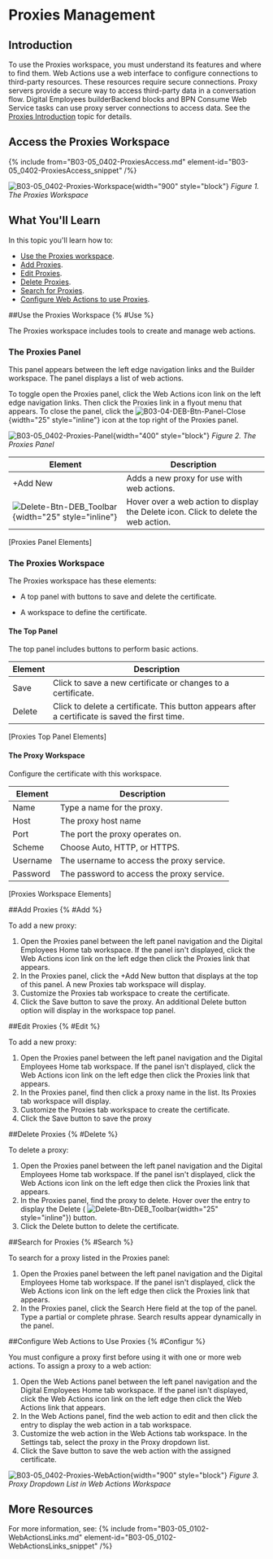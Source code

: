 # Proxies Management

## Introduction

To use the Proxies workspace, you must understand its features and where to find them. Web Actions use a web interface to configure connections to third-party resources. These resources require secure connections. Proxy servers provide a secure way to access third-party data in a conversation flow. Digital Employees builderBackend blocks and BPN Consume Web Service tasks can use proxy server connections to access data. See the [Proxies Introduction](B03-05_0401-Proxies-Intro.md) topic for details.

## Access the Proxies Workspace

{% include from="B03-05_0402-ProxiesAccess.md" element-id="B03-05_0402-ProxiesAccess_snippet" /%}

![B03-05_0402-Proxies-Workspace](B03-05_0402-Proxies-Workspace.png){width="900" style="block"}
*Figure 1. The Proxies Workspace*

## What You'll Learn

In this topic you'll learn how to:

* [Use the Proxies workspace](#Use).
* [Add Proxies](#Add).
* [Edit Proxies](#Edit).
* [Delete Proxies](#Delete).
* [Search for Proxies](#Search).
* [Configure Web Actions to use Proxies](#Configur).

##Use the Proxies Workspace {% #Use %}

The Proxies workspace includes tools to create and manage web actions.

### The Proxies Panel

This panel appears between the left edge navigation links and the Builder workspace. The panel displays a list of web actions.

To toggle open the Proxies panel, click the Web Actions icon link on the left edge navigation links. Then click the Proxies link in a flyout menu that appears. To close the panel, click the ![B03-04-DEB-Btn-Panel-Close](B03-04-DEB-Btn-Panel-Close.png){width="25" style="inline"} icon at the top right of the Proxies panel.

![B03-05_0402-Proxies-Panel](B03-05_0402-Proxies-Panel.png){width="400" style="block"}
*Figure 2. The Proxies Panel*

| Element                                                                          | Description                                                                         |
|----------------------------------------------------------------------------------|-------------------------------------------------------------------------------------|
| +Add New                                                                         | Adds a new proxy for use with web actions.                                          |
| ![Delete-Btn-DEB_Toolbar](Delete-Btn-DEB_Toolbar.png){width="25" style="inline"} | Hover over a web action to display the Delete icon. Click to delete the web action. |
[Proxies Panel Elements]

### The Proxies Workspace

The Proxies workspace has these elements:

* A top panel with buttons to save and delete the certificate.

* A workspace to define the certificate.

#### The Top Panel

The top panel includes buttons to perform basic actions.

| Element |                                           Description                                           |
|---------|-------------------------------------------------------------------------------------------------|
| Save    | Click to save a new certificate or changes to a certificate.                                    |
| Delete  | Click to delete a certificate. This button appears after a certificate is saved the first time. |
[Proxies Top Panel Elements]

#### The Proxy Workspace

Configure the certificate with this workspace.

| Element  |                Description                |
|----------|-------------------------------------------|
| Name     | Type a name for the proxy.                |
| Host     | The proxy host name                       |
| Port     | The port the proxy operates on.           |
| Scheme   | Choose Auto, HTTP, or HTTPS.              |
| Username | The username to access the proxy service. |
| Password | The password to access the proxy service. |
[Proxies Workspace Elements]

##Add Proxies {% #Add %}

To add a new proxy:

1. Open the Proxies panel between the left panel navigation and the Digital Employees Home tab workspace. If the panel isn't displayed, click the Web Actions icon link on the left edge then click the Proxies link that appears.
2. In the Proxies panel, click the +Add New button that displays at the top of this panel. A new Proxies tab workspace will display.
3. Customize the Proxies tab workspace to create the certificate.
4. Click the Save button to save the proxy. An additional Delete button option will display in the workspace top panel.

##Edit Proxies {% #Edit %}

To add a new proxy:

1. Open the Proxies panel between the left panel navigation and the Digital Employees Home tab workspace. If the panel isn't displayed, click the Web Actions icon link on the left edge then click the Proxies link that appears.
2. In the Proxies panel, find then click a proxy name in the list. Its Proxies tab workspace will display.
3. Customize the Proxies tab workspace to create the certificate.
4. Click the Save button to save the proxy

##Delete Proxies {% #Delete %}

To delete a proxy:

1. Open the Proxies panel between the left panel navigation and the Digital Employees Home tab workspace. If the panel isn't displayed, click the Web Actions icon link on the left edge then click the Proxies link that appears.
2. In the Proxies panel, find the proxy to delete. Hover over the entry to display the Delete ( ![Delete-Btn-DEB_Toolbar](Delete-Btn-DEB_Toolbar.png){width="25" style="inline"}) button.
3. Click the Delete button to delete the certificate.

##Search for Proxies {% #Search %}

To search for a proxy listed in the Proxies panel:

1. Open the Proxies panel between the left panel navigation and the Digital Employees Home tab workspace. If the panel isn't displayed, click the Web Actions icon link on the left edge then click the Proxies link that appears.
2. In the Proxies panel, click the Search Here field at the top of the panel. Type a partial or complete phrase. Search results appear dynamically in the panel.

##Configure Web Actions to Use Proxies {% #Configur %}

You must configure a proxy first before using it with one or more web actions. To assign a proxy to a web action:

1. Open the Web Actions panel between the left panel navigation and the Digital Employees Home tab workspace. If the panel isn't displayed, click the Web Actions icon link on the left edge then click the Web Actions link that appears.
2. In the Web Actions panel, find the web action to edit and then click the entry to display the web action in a tab workspace.
3. Customize the web action in the Web Actions tab workspace. In the Settings tab, select the proxy in the Proxy dropdown list.
4. Click the Save button to save the web action with the assigned certificate.

![B03-05_0402-Proxies-WebAction](B03-05_0402-Proxies-WebAction.png){width="900" style="block"}
*Figure 3. Proxy Dropdown List in Web Actions Workspace*

## More Resources

For more information, see:
{% include from="B03-05_0102-WebActionsLinks.md" element-id="B03-05_0102-WebActionsLinks_snippet" /%}